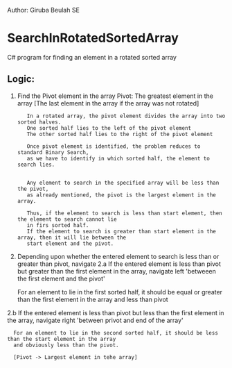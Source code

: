 Author: Giruba Beulah SE

# SearchInRotatedSortedArray
C# program for finding an element in a rotated sorted array


Logic: 
------

1. Find the Pivot element in the array
   Pivot: The greatest element in the array
          [The last element in the array if the array was not rotated]
          
          In a rotated array, the pivot element divides the array into two sorted halves.
          One sorted half lies to the left of the pivot element
          The other sorted half lies to the right of the pivot element
          
          Once pivot element is identified, the problem reduces to standard Binary Search,
          as we have to identify in which sorted half, the element to search lies.
          
          
          Any element to search in the specified array will be less than the pivot,
          as already mentioned, the pivot is the largest element in the array.
          
          Thus, if the element to search is less than start element, then the element to search cannot lie
          in firs sorted half.
          If the element to search is greater than start element in the array, then it will lie between the
          start element and the pivot.
                    
   
2. Depending upon whether the entered element to search is less than or greater than pivot, navigate
  2.a If the entered element is less than pivot but greater than the first element in the array,
      navigate left 'betweeen the first element and the pivot'
      
      For an element to lie in the first sorted half, it should be equal or greater than the first
      element in the array and less than pivot
      
  2.b If the entered element is less than pivot but less than the first element in the array,
      navigate right 'between privot and end of the array'
      
      For an element to lie in the second sorted half, it should be less than the start element in the array
      and obviously less than the pivot.
      
      [Pivot -> Largest element in tehe array]
       
